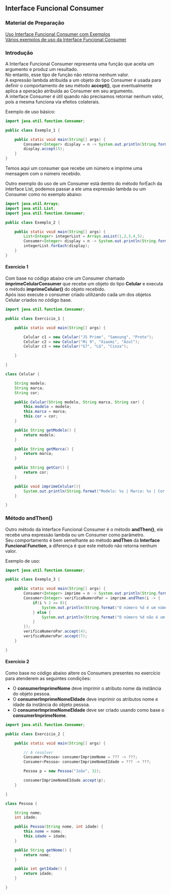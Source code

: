 ## Interface Funcional Consumer

### Material de Preparação
[Uso Interface Funcional Consumer com Exemplos](https://www.geeksforgeeks.org/java-8-consumer-interface-in-java-with-examples/)<br/>
[Vários exemplos de uso da Interface Funcional Consumer](https://www.programcreek.com/java-api-examples/?api=java.util.function.Consumer)

### Introdução
A Interface Funcional Consumer representa uma função que aceita um argumento e produz um resultado.
<br/>No entanto, esse tipo de função não retorna nenhum valor.
<br/>A expressão lambda atribuída a um objeto do tipo Consumer é usada para definir o comportamento de seu método **accept()**, que eventualmente aplica a operação atribuída ao Consumer em seu argumento.
<br/>A interface Consumer é útil quando não precisamos retornar nenhum valor, pois a mesma funciona via efeitos colaterais.

Exemplo de uso básico:<br/>
```java
import java.util.function.Consumer;

public class Exemplo_1 {

    public static void main(String[] args) {
        Consumer<Integer> display = n -> System.out.println(String.format("Imprimindo número: %s", n));
        display.accept(5);
    }
}
```
Temos aqui um consumer que recebe um número e imprime uma mensagem com o número recebido.<br/>

Outro exemplo do uso de um Consumer está dentro do método forEach da interface List, podemos passar a ele uma expressão lambda ou um Consumer como no exemplo abaixo:
```java
import java.util.Arrays;
import java.util.List;
import java.util.function.Consumer;

public class Exemplo_2 {

    public static void main(String[] args) {
        List<Integer> integerList = Arrays.asList(1,2,3,4,5);
        Consumer<Integer> display = n -> System.out.println(String.format("Imprimindo número: %s", n));
        integerList.forEach(display);
    }
}
```

#### Exercicio 1
Com base no código abaixo crie um Consumer chamado **imprimeCelularConsumer** que recebe um objeto do tipo **Celular** e executa o método **imprimeCelular()** do objeto recebido.<br/>
Após isso execute o consumer criado utilizando cada um dos objetos Celular criados no código base.
```java
import java.util.function.Consumer;

public class Exercicio_1 {

    public static void main(String[] args) {

        Celular c1 = new Celular("J5 Prime", "Samsung", "Preto");
        Celular c2 = new Celular("Mi 9", "Xiaomi", "Azul");
        Celular c3 = new Celular("G7", "LG", "Cinza");

    }

}

class Celular {

    String modelo;
    String marca;
    String cor;

    public Celular(String modelo, String marca, String cor) {
        this.modelo = modelo;
        this.marca = marca;
        this.cor = cor;
    }

    public String getModelo() {
        return modelo;
    }

    public String getMarca() {
        return marca;
    }

    public String getCor() {
        return cor;
    }

    public void imprimeCelular(){
        System.out.println(String.format("Modelo: %s | Marca: %s | Cor: %s", this.modelo, this.marca, this.cor));
    }

}
```

### Método andThen()
Outro método da Interface Funcional Consumer é o método **andThen()**, ele recebe uma expressão lambda ou um Consumer como parâmetro.<br/>
Seu comportamento é bem semelhante ao método **andThen** da **Interface Funcional Function**, a diferença é que este método não retorna nenhum valor.

Exemplo de uso:
```java
import java.util.function.Consumer;

public class Exemplo_3 {

    public static void main(String[] args) {
        Consumer<Integer> imprime = n -> System.out.println(String.format("Imprimindo número: %d", n));
        Consumer<Integer> verificaNumeroPar = imprime.andThen(i -> {
            if(i % 2 == 0){
                System.out.println(String.format("O número %d é um número par", i));
            } else {
                System.out.println(String.format("O número %d não é um número par", i));
            }
        });
        verificaNumeroPar.accept(4);
        verificaNumeroPar.accept(7);
    } 

}
```

#### Exercício 2
Como base no código abaixo altere os Consumers presentes no exercício para atenderem as seguintes condições:
 * O **consumerImprimeNome** deve imprimir o atributo nome da instância do objeto pessoa.
 * O **consumerImprimeNomeEIdade** deve imprimir os atributos nome e idade da instância do objeto pessoa.
 * O **consumerImprimeNomeEIdade** deve ser criado usando como base o **consumerImprimeNome**. 
```java
import java.util.function.Consumer;

public class Exercicio_2 {

    public static void main(String[] args) {

        // A resolver
        Consumer<Pessoa> consumerImprimeNome = ??? -> ???;
        Consumer<Pessoa> consumerImprimeNomeEIdade = ??? -> ???;

        Pessoa p = new Pessoa("João", 32);

        consumerImprimeNomeEIdade.accept(p);
    }

}

class Pessoa {

    String nome;
    int idade;

    public Pessoa(String nome, int idade) {
        this.nome = nome;
        this.idade = idade;
    }

    public String getNome() {
        return nome;
    }

    public int getIdade() {
        return idade;
    }

}
```